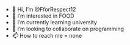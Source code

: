 - 👋 Hi, I’m @FforRespect12
- 👀 I’m interested in FOOD
- 🌱 I’m currently learning university
- 💞️ I’m looking to collaborate on programming
- 📫 How to reach me = none

<!---
FforRespect12/FforRespect12 is a ✨ special ✨ repository because its `README.md` (this file) appears on your GitHub profile.
You can click the Preview link to take a look at your changes.
--->
